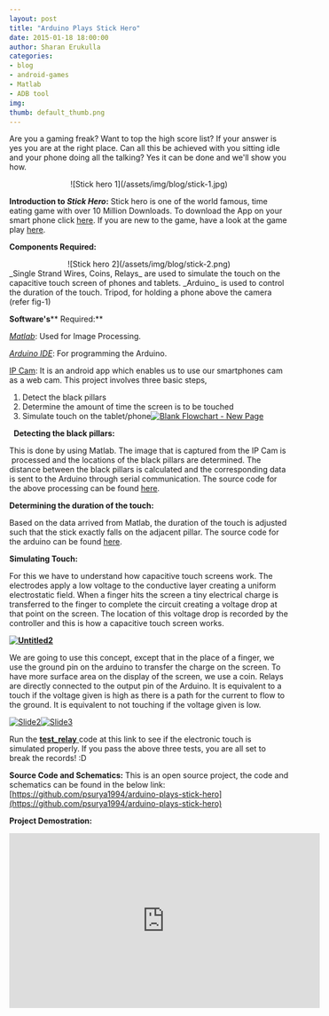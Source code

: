 ```yaml
---
layout: post
title: "Arduino Plays Stick Hero"
date: 2015-01-18 18:00:00
author: Sharan Erukulla
categories:
- blog
- android-games
- Matlab
- ADB tool
img: 
thumb: default_thumb.png
---
```

Are you a gaming freak? Want to top the high score list? If your answer is yes you are at the right place. Can all this be achieved with you sitting idle and your phone doing all the talking? Yes it can be done and we'll show you how. 


<div style="text-align:center" markdown="1">![Stick hero 1](/assets/img/blog/stick-1.jpg) 

</div>

**Introduction to _Stick Hero_:** 
Stick hero is one of the world famous, time eating game with over 10 Million Downloads. To download the App on your smart phone click [here](https://play.google.com/store/apps/details?id=com.ketchapp.stickhero&hl=en). If you are new to the game, have a look at the game play [here](https://www.youtube.com/watch?v=E97BeH6WYlo). 

**Components Required:**

<div style="text-align:center" markdown="1">![Stick hero 2](/assets/img/blog/stick-2.png) 

</div>
_Single Strand Wires, Coins, Relays_ are used to simulate the touch on the capacitive touch screen of phones and tablets. _Arduino_ is used to control the duration of the touch. Tripod, for holding a phone above the camera (refer fig-1) 


**Software's**** Required:** 

[_Matlab_](http://in.mathworks.com/downloads/web_downloads): Used for Image Processing. 

[_Arduino IDE_](https://www.arduino.cc/en/main/software): For programming the Arduino.

[IP Cam](https://play.google.com/store/apps/details?id=com.pas.webcam&hl=en): It is an android app which enables us to use our smartphones cam as a web cam. This project involves three basic steps,

1.  Detect the black pillars
2.  Determine the amount of time the screen is to be touched
3.  Simulate touch on the tablet/phone[![Blank Flowchart - New Page](http://themotivatedengineer.com/blog/wp-content/uploads/2015/01/Blank-Flowchart-New-Page.png)](http://themotivatedengineer.com/blog/wp-content/uploads/2015/01/Blank-Flowchart-New-Page.png)

  **Detecting the black pillars:** 

This is done by using Matlab. The image that is captured from the IP Cam is  processed and the locations of the black pillars are determined. The distance between the black pillars is calculated and the corresponding data is sent to the Arduino through serial communication. The source code for the above processing can be found [here](https://github.com/psurya1994/arduino-plays-stick-hero/tree/master/Code/MATLAB). 

**Determining the duration of the touch:** 

Based on the data arrived from Matlab, the duration of the touch is adjusted such that the stick exactly falls on the adjacent pillar. The source code for the arduino can be found [here](https://github.com/psurya1994/arduino-plays-stick-hero/tree/master/Code/Arduino). 

**Simulating Touch:** 

For this we have to understand how capacitive touch screens work. The electrodes apply a low voltage to the conductive layer creating a uniform electrostatic field. When a finger hits the screen a tiny electrical charge is transferred to the finger to complete the circuit creating a voltage drop at that point on the screen. The location of this voltage drop is recorded by the controller and this is how a capacitive touch screen works. 

****[![Untitled2](http://themotivatedengineer.com/blog/wp-content/uploads/2015/01/Untitled2-300x184.png)](http://themotivatedengineer.com/blog/wp-content/uploads/2015/01/Untitled2.png)**** 

We are going to use this concept, except that in the place of a finger, we use the ground pin on the arduino to transfer the charge on the screen. To have more surface area on the display of the screen, we use a coin. Relays are directly connected to the output pin of the Arduino. It is equivalent to a touch if the voltage given is high as there is a path for the current to flow to the ground. It is equivalent to not touching if the voltage given is low. 

[![Slide2](http://themotivatedengineer.com/blog/wp-content/uploads/2015/01/Slide2-300x169.png)](http://themotivatedengineer.com/blog/wp-content/uploads/2015/01/Slide2.png)[![Slide3](http://themotivatedengineer.com/blog/wp-content/uploads/2015/01/Slide3-300x169.png)](http://themotivatedengineer.com/blog/wp-content/uploads/2015/01/Slide3.png)

Run the [**test_relay** ](https://github.com/psurya1994/arduino-plays-piano-tiles/blob/master/Code/test_touch/test_touch.ino)code at this link to see if the electronic touch is simulated properly. If you pass the above three tests, you are all set to break the records! :D 

**Source Code and Schematics:** This is an open source project, the code and schematics can be found in the below link: 
[https://github.com/psurya1994/arduino-plays-stick-hero](https://github.com/psurya1994/arduino-plays-stick-hero) 

**Project Demostration:** 

<iframe width="560" height="315" src="https://www.youtube.com/embed/dJW59UliLhc" frameborder="0" allowfullscreen></iframe>